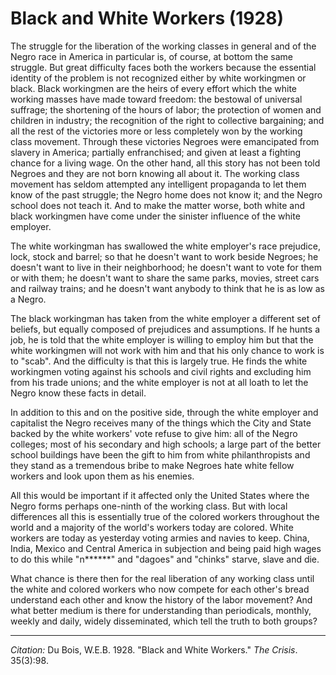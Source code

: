 <!--
title:   Black and White Workers
author:  Du Bois, W.E.B.
journal: The Crisis
year:    1928
volume:  35
issue:   3
pages:   98
-->
# Black and White Workers (1928)

The struggle for the liberation of the working classes in general and of the Negro race in America in particular is, of course, at bottom the same struggle. But great difficulty faces both the workers because the essential identity of the problem is not recognized either by white workingmen or black. Black workingmen are the heirs of every effort which the white working masses have made toward freedom: the bestowal of universal suffrage; the shortening of the hours of labor; the protection of women and children in industry; the recognition of the right to collective bargaining; and all the rest of the victories more or less completely won by the working class movement. Through these victories Negroes were emancipated from slavery in America; partially enfranchised; and given at least a fighting chance for a living wage. On the other hand, all this story has not been told Negroes and they are not born knowing all about it. The working class movement has seldom attempted any intelligent propaganda to let them know of the past struggle; the Negro home does not know it; and the Negro school does not teach it. And to make the matter worse, both white and black workingmen have come under the sinister influence of the white employer.

The white workingman has swallowed the white employer's race prejudice, lock, stock and barrel; so that he doesn't want to work beside Negroes; he doesn't want to live in their neighborhood; he doesn't want to vote for them or with them; he doesn't want to share the same parks, movies, street cars and railway trains; and he doesn't want anybody to think that he is as low as a Negro.

The black workingman has taken from the white employer a different set of beliefs, but equally composed of prejudices and assumptions. If he hunts a job, he is told that the white employer is willing to employ him but that the white workingmen will not work with him and that his only chance to work is to "scab". And the difficulty is that this is largely true. He finds the white workingmen voting against his schools and civil rights and excluding him from his trade unions; and the white employer is not at all loath to let the Negro know these facts in detail.

In addition to this and on the positive side, through the white employer and capitalist the Negro receives many of the things which the City and State backed by the white workers' vote refuse to give him: all of the Negro colleges; most of his secondary and high schools; a large part of the better school buildings have been the gift to him from white philanthropists and they stand as a tremendous bribe to make Negroes hate white fellow workers and look upon them as his enemies.

All this would be important if it affected only the United States where the Negro forms perhaps one-ninth of the working class. But with local differences all this is essentially true of the colored workers throughout the world and a majority of the world's workers today are colored. White workers are today as yesterday voting armies and navies to keep. China, India, Mexico and Central America in subjection and being paid high wages to do this while "n******" and "dagoes" and "chinks" starve, slave and die.

What chance is there then for the real liberation of any working class until the white and colored workers who now compete for each other's bread understand each other and know the history of the labor movement? And what better medium is there for understanding than periodicals, monthly, weekly and daily, widely disseminated, which tell the truth to both groups?


______________
*Citation:* Du Bois, W.E.B. 1928. "Black and White Workers." *The Crisis*. 35(3):98.
